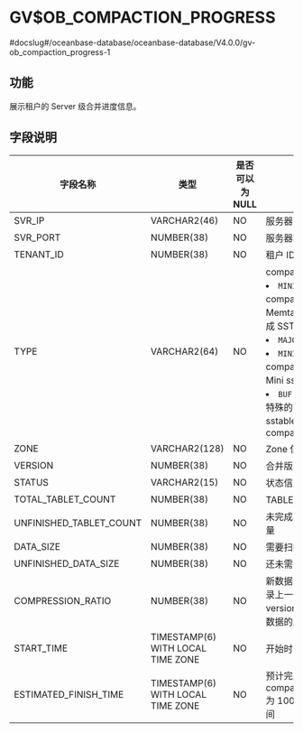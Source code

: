 GV$OB_COMPACTION_PROGRESS 
==============================================
#docslug#/oceanbase-database/oceanbase-database/V4.0.0/gv-ob_compaction_progress-1


功能 
-------------------

展示租户的 Server 级合并进度信息。

字段说明 
----------------------



|          字段名称           |                类型                 | 是否可以为 NULL |                                                                                                                                                                                                                  描述                                                                                                                                                                                                                  |
|-------------------------|-----------------------------------|------------|--------------------------------------------------------------------------------------------------------------------------------------------------------------------------------------------------------------------------------------------------------------------------------------------------------------------------------------------------------------------------------------------------------------------------------------|
| SVR_IP                  | VARCHAR2(46)                      | NO         | 服务器 IP 地址                                                                                                                                                                                                                                                                                                                                                                                                                            |
| SVR_PORT                | NUMBER(38)                        | NO         | 服务器端口号                                                                                                                                                                                                                                                                                                                                                                                                                               |
| TENANT_ID               | NUMBER(38)                        | NO         | 租户 ID                                                                                                                                                                                                                                                                                                                                                                                                                                |
| TYPE                    | VARCHAR2(64)                      | NO         | compaction 的类型 <li> `MINI` ：转储/L0 compaction，Memtable 通过转储变成 SSTable   <li> `MAJOR` ：合并   <li> `MINI MINOR` ：L1 compaction，多个 Mini sstable 合成一个   <li> `BUF MINOR` ：生成特殊的 buf minor sstable 的 compaction    |
| ZONE                    | VARCHAR2(128)                     | NO         | Zone 信息                                                                                                                                                                                                                                                                                                                                                                                                                              |
| VERSION                 | NUMBER(38)                        | NO         | 合并版本信息                                                                                                                                                                                                                                                                                                                                                                                                                               |
| STATUS                  | VARCHAR2(15)                      | NO         | 状态信息                                                                                                                                                                                                                                                                                                                                                                                                                                 |
| TOTAL_TABLET_COUNT      | NUMBER(38)                        | NO         | TABLET 总数                                                                                                                                                                                                                                                                                                                                                                                                                            |
| UNFINISHED_TABLET_COUNT | NUMBER(38)                        | NO         | 未完成的 TABLET 数量                                                                                                                                                                                                                                                                                                                                                                                                                       |
| DATA_SIZE               | NUMBER(38)                        | NO         | 需要扫描的总数据量                                                                                                                                                                                                                                                                                                                                                                                                                            |
| UNFINISHED_DATA_SIZE    | NUMBER(38)                        | NO         | 还未需要扫描的数据量                                                                                                                                                                                                                                                                                                                                                                                                                           |
| COMPRESSION_RATIO       | NUMBER(38)                        | NO         | 新数据的压缩率：仅记录上一个 major version 点之后新写入数据的压缩率                                                                                                                                                                                                                                                                                                                                                                                            |
| START_TIME              | TIMESTAMP(6) WITH LOCAL TIME ZONE | NO         | 开始时间                                                                                                                                                                                                                                                                                                                                                                                                                                 |
| ESTIMATED_FINISH_TIME   | TIMESTAMP(6) WITH LOCAL TIME ZONE | NO         | 预计完成时间：若 compaction_progress 为 100，则展示结束时间                                                                                                                                                                                                                                                                                                                                                                                           |


